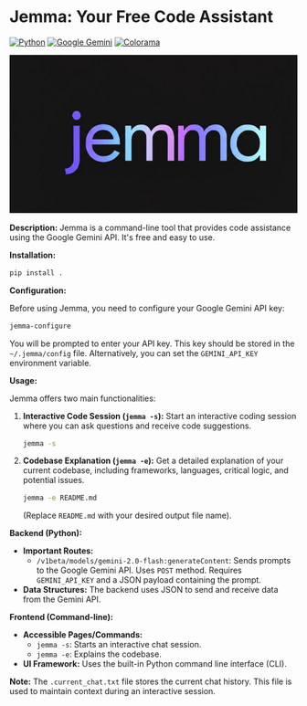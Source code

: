 # Jemma: Your Free Code Assistant

[![Python](https://img.shields.io/badge/python-3.6%2B-blue.svg)](https://www.python.org/)
[![Google Gemini](https://img.shields.io/badge/Google%20Gemini-API-brightgreen)](https://cloud.google.com/vertex-ai/docs/generative-ai/models/gemini)
[![Colorama](https://img.shields.io/badge/colorama-terminal%20colors-brightgreen)](https://pypi.org/project/colorama/)

![jemma](jemma-1.jpeg)

**Description:** Jemma is a command-line tool that provides code assistance using the Google Gemini API.  It's free and easy to use.

**Installation:**

```bash
pip install .
```

**Configuration:**

Before using Jemma, you need to configure your Google Gemini API key:

```bash
jemma-configure 
```

You will be prompted to enter your API key.  This key should be stored in the  `~/.jemma/config` file. Alternatively, you can set the `GEMINI_API_KEY` environment variable.

**Usage:**

Jemma offers two main functionalities:

1. **Interactive Code Session (`jemma -s`):** Start an interactive coding session where you can ask questions and receive code suggestions.

   ```bash
   jemma -s
   ```

2. **Codebase Explanation (`jemma -e`):**  Get a detailed explanation of your current codebase, including frameworks, languages, critical logic, and potential issues.

   ```bash
   jemma -e README.md
   ```

   (Replace `README.md` with your desired output file name).


**Backend (Python):**

*   **Important Routes:**
    *   `/v1beta/models/gemini-2.0-flash:generateContent`:  Sends prompts to the Google Gemini API. Uses `POST` method.  Requires `GEMINI_API_KEY` and a JSON payload containing the prompt.
*   **Data Structures:** The backend uses JSON to send and receive data from the Gemini API.


**Frontend (Command-line):**

*   **Accessible Pages/Commands:**
    *   `jemma -s`: Starts an interactive chat session.
    *   `jemma -e`: Explains the codebase.
*   **UI Framework:**  Uses the built-in Python command line interface (CLI).
    

**Note:** The `.current_chat.txt` file stores the current chat history.  This file is used to maintain context during an interactive session.


